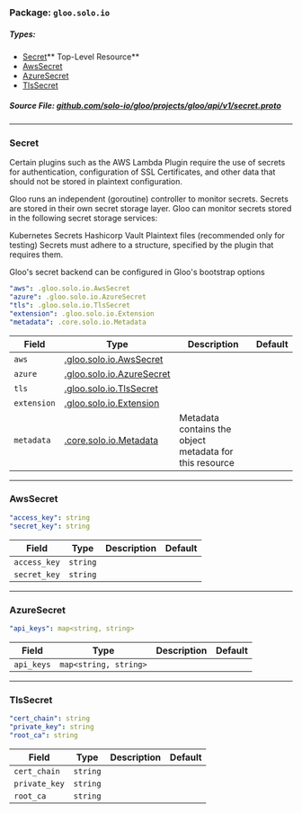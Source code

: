 <!-- Code generated by solo-kit. DO NOT EDIT. -->

### Package: `gloo.solo.io` 
##### Types:


- [Secret](#Secret)** Top-Level Resource**
- [AwsSecret](#AwsSecret)
- [AzureSecret](#AzureSecret)
- [TlsSecret](#TlsSecret)
  



##### Source File: [github.com/solo-io/gloo/projects/gloo/api/v1/secret.proto](https://github.com/solo-io/gloo/blob/master/projects/gloo/api/v1/secret.proto)





---
### <a name="Secret">Secret</a>

 

Certain plugins such as the AWS Lambda Plugin require the use of secrets for authentication, configuration of SSL Certificates, and other data that should not be stored in plaintext configuration.

Gloo runs an independent (goroutine) controller to monitor secrets. Secrets are stored in their own secret storage layer. Gloo can monitor secrets stored in the following secret storage services:

Kubernetes Secrets
Hashicorp Vault
Plaintext files (recommended only for testing)
Secrets must adhere to a structure, specified by the plugin that requires them.

Gloo's secret backend can be configured in Gloo's bootstrap options

```yaml
"aws": .gloo.solo.io.AwsSecret
"azure": .gloo.solo.io.AzureSecret
"tls": .gloo.solo.io.TlsSecret
"extension": .gloo.solo.io.Extension
"metadata": .core.solo.io.Metadata

```

| Field | Type | Description | Default |
| ----- | ---- | ----------- |----------- | 
| `aws` | [.gloo.solo.io.AwsSecret](secret.proto.sk.md#AwsSecret) |  |  |
| `azure` | [.gloo.solo.io.AzureSecret](secret.proto.sk.md#AzureSecret) |  |  |
| `tls` | [.gloo.solo.io.TlsSecret](secret.proto.sk.md#TlsSecret) |  |  |
| `extension` | [.gloo.solo.io.Extension](extensions.proto.sk.md#Extension) |  |  |
| `metadata` | [.core.solo.io.Metadata](../../../../../solo-kit/api/v1/metadata.proto.sk.md#Metadata) | Metadata contains the object metadata for this resource |  |




---
### <a name="AwsSecret">AwsSecret</a>



```yaml
"access_key": string
"secret_key": string

```

| Field | Type | Description | Default |
| ----- | ---- | ----------- |----------- | 
| `access_key` | `string` |  |  |
| `secret_key` | `string` |  |  |




---
### <a name="AzureSecret">AzureSecret</a>



```yaml
"api_keys": map<string, string>

```

| Field | Type | Description | Default |
| ----- | ---- | ----------- |----------- | 
| `api_keys` | `map<string, string>` |  |  |




---
### <a name="TlsSecret">TlsSecret</a>



```yaml
"cert_chain": string
"private_key": string
"root_ca": string

```

| Field | Type | Description | Default |
| ----- | ---- | ----------- |----------- | 
| `cert_chain` | `string` |  |  |
| `private_key` | `string` |  |  |
| `root_ca` | `string` |  |  |





<!-- Start of HubSpot Embed Code -->
<script type="text/javascript" id="hs-script-loader" async defer src="//js.hs-scripts.com/5130874.js"></script>
<!-- End of HubSpot Embed Code -->
